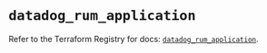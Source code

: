 # `datadog_rum_application`

Refer to the Terraform Registry for docs: [`datadog_rum_application`](https://registry.terraform.io/providers/datadog/datadog/3.53.0/docs/resources/rum_application).
